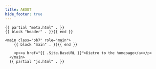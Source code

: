 ```yaml
---
title: ABOUT
hide_footer: true
---
```

<!doctype html>

    {{ partial "meta.html" . }}
    {{ block "header" . }}{{ end }}

<body>
   
    <main class="pb7" role="main">
        {{ block "main" . }}{{ end }}

        <p><a href="{{ .Site.BaseURL }}">Dietro to the homepage</a></p>
      </main>
      {{ partial "js.html" . }}

 
    
</body>

</html>
